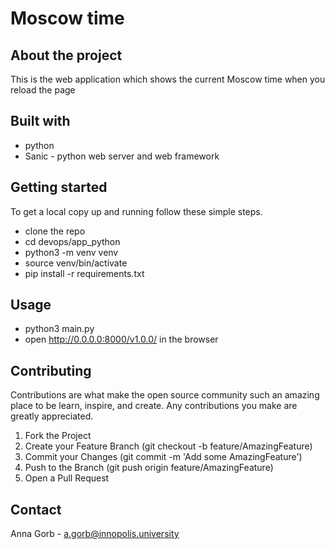 # Moscow time

## About the project
This is the web application which shows the current Moscow time when you reload the page

## Built with
- python
- Sanic - python web server and web framework

## Getting started
To get a local copy up and running follow these simple steps.
- clone the repo
- cd devops/app_python
- python3 -m venv venv
- source venv/bin/activate
- pip install -r requirements.txt

## Usage
- python3 main.py
- open http://0.0.0.0:8000/v1.0.0/ in the browser

## Contributing
Contributions are what make the open source community such an amazing place to be learn, inspire, and create. Any contributions you make are greatly appreciated.

1. Fork the Project
2. Create your Feature Branch (git checkout -b feature/AmazingFeature)
3. Commit your Changes (git commit -m 'Add some AmazingFeature')
4. Push to the Branch (git push origin feature/AmazingFeature)
5. Open a Pull Request

## Contact
Anna Gorb - a.gorb@innopolis.university
